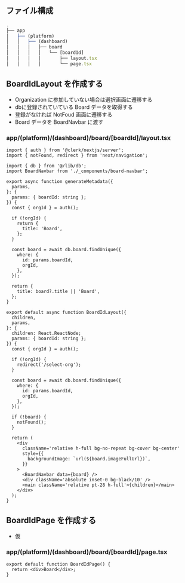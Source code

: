 ## ファイル構成

```ts
.
├── app
│   ├── (platform)
│   │   ├── (dashboard)
│   │   │   ├── board
│   │   │   │   └── [boardId]
│   │   │   │       ├── layout.tsx
│   │   │   │       └── page.tsx
```

## BoardIdLayout を作成する

- Organization に参加していない場合は選択画面に遷移する
- dbに登録されていている Board データを取得する
- 登録がなければ NotFoud 画面に遷移する
- Board データを BoardNavbar に渡す

### app/(platform)/(dashboard)/board/\[boardId]/layout.tsx

```tsx
import { auth } from '@clerk/nextjs/server';
import { notFound, redirect } from 'next/navigation';

import { db } from '@/lib/db';
import BoardNavbar from './_components/board-navbar';

export async function generateMetadata({
  params,
}: {
  params: { boardId: string };
}) {
  const { orgId } = auth();

  if (!orgId) {
    return {
      title: 'Board',
    };
  }

  const board = await db.board.findUnique({
    where: {
      id: params.boardId,
      orgId,
    },
  });

  return {
    title: board?.title || 'Board',
  };
}

export default async function BoardIdLayout({
  children,
  params,
}: {
  children: React.ReactNode;
  params: { boardId: string };
}) {
  const { orgId } = auth();

  if (!orgId) {
    redirect('/select-org');
  }

  const board = await db.board.findUnique({
    where: {
      id: params.boardId,
      orgId,
    },
  });

  if (!board) {
    notFound();
  }

  return (
    <div
      className='relative h-full bg-no-repeat bg-cover bg-center'
      style={{
        backgroundImage: `url(${board.imageFullUrl})`,
      }}
    >
      <BoardNavbar data={board} />
      <div className='absolute inset-0 bg-black/10' />
      <main className='relative pt-28 h-full'>{children}</main>
    </div>
  );
}
```

## BoardIdPage を作成する

- 仮
### app/(platform)/(dashboard)/board/\[boardId]/page.tsx

```tsx
export default function BoardIdPage() {
  return <div>Board</div>;
}
```
